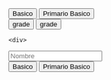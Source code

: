 
<!--  
	.: PROPERTY BINDINGS ::

	Permite utilizar datos del componente a la vista
	Para acceder al las propiedades del compoente desde la vista
	hay que utilizar [] con algun atributo y luego acceder a una variable o funcion del componente
 -->
<html>
	<div>
		<!--  [atributo]='variable.valor'-->
	  <button mat-raised-button [disabled]="formulario.valido">Basico</button>
	  <button mat-raised-button color='primary' >Primario Basico</button>
	</div>

</html>

<!-- 
	:: EVENT BINDINGS ::::.........
	
	Permite enviar datos desde la vista al componente

	Se debe poner (evento) para indicar que es un event y luego un metodo
	que reciba como argumento $event ,para obtener el elemento que se hizo click

-->

<html>
	<div>
	  <button mat-icon-button (click)='onClick($event)'>
	      <mat-icon>grade</mat-icon>    
	  </button>
	  <button mat-icon-button color='primary'>
	      <mat-icon>grade</mat-icon>    
	  </button>
	</div>

	<div>
  <mat-form-field>
    <input matInput type="text" 
    		placeholder="Nombre"
    		[value]='usuario.nombre'
    		(keyup)="onKeyUp($event)">
  </mat-form-field>
</div>

</html>

<script>
  onClick($event){
    console.log('evento de click', $event)
  }

  onKeyUp($event){
    console.log('evento de teclado', $event)
  }

  onBlur($event: FocusEvent){
    console.log('evento blur', event)
  }
</script>


<!--  
	.: Two Way BINDINGS ::
	
	Es un model ocapaz de escuchar cambios en ambas direcciones, tanto en el modelo
	como en la vista
	[(ngModel)]

	
 -->
<html>
	<div>
		<!--  [atributo]='variable.valor'-->
	  <button mat-raised-button [disabled]="formulario.valido">Basico</button>
	  <button mat-raised-button color='primary' >Primario Basico</button>
	</div>

</html>

<script>

  }
</script>